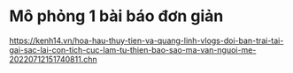# Mô phỏng 1 bài báo đơn giản
https://kenh14.vn/hoa-hau-thuy-tien-va-quang-linh-vlogs-doi-ban-trai-tai-gai-sac-lai-con-tich-cuc-lam-tu-thien-bao-sao-ma-van-nguoi-me-20220712151740811.chn
 

